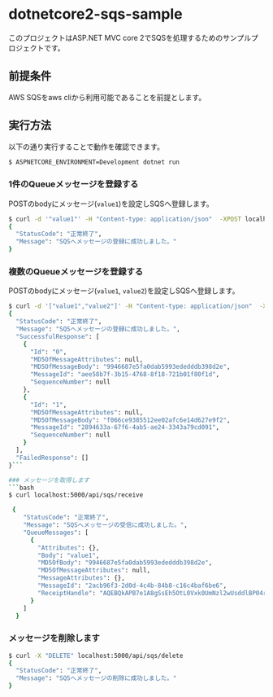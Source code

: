 # dotnetcore2-sqs-sample
このプロジェクトはASP.NET MVC core 2でSQSを処理するためのサンプルプロジェクトです。

## 前提条件
AWS SQSをaws cliから利用可能であることを前提とします。

## 実行方法
以下の通り実行することで動作を確認できます。

```bash
$ ASPNETCORE_ENVIRONMENT=Development dotnet run
```

### 1件のQueueメッセージを登録する
POSTのbodyにメッセージ(`value1`)を設定しSQSへ登録します。

```bash
$ curl -d '"value1"' -H "Content-type: application/json"  -XPOST localhost:5000/api/sqs/create
{
  "StatusCode": "正常終了",
  "Message": "SQSへメッセージの登録に成功しました。"
}
```

### 複数のQueueメッセージを登録する
POSTのbodyにメッセージ(`value1`, `value2`)を設定しSQSへ登録します。

```bash
$ curl -d '["value1","value2"]' -H "Content-type: application/json"  -XPOST localhost:5000/api/sqs/batchcreate
{
  "StatusCode": "正常終了",
  "Message": "SQSへメッセージの登録に成功しました。",
  "SuccessfulResponse": [
    {
      "Id": "0",
      "MD5OfMessageAttributes": null,
      "MD5OfMessageBody": "9946687e5fa0dab5993ededddb398d2e",
      "MessageId": "aee58b7f-3b15-4768-8f18-721b01f80f1d",
      "SequenceNumber": null
    },
    {
      "Id": "1",
      "MD5OfMessageAttributes": null,
      "MD5OfMessageBody": "f066ce9385512ee02afc6e14d627e9f2",
      "MessageId": "2894633a-67f6-4ab5-ae24-3343a79cd091",
      "SequenceNumber": null
    }
  ],
  "FailedResponse": []
}```

### メッセージを取得します
```bash
$ curl localhost:5000/api/sqs/receive

 {
    "StatusCode": "正常終了",
    "Message": "SQSへメッセージの受信に成功しました。",
    "QueueMessages": [
      {
        "Attributes": {},
        "Body": "value1",
        "MD5OfBody": "9946687e5fa0dab5993ededddb398d2e",
        "MD5OfMessageAttributes": null,
        "MessageAttributes": {},
        "MessageId": "2acb96f3-2d0d-4c4b-84b8-c16c4baf6be6",
        "ReceiptHandle": "AQEBQkAPB7e1A8gSsEh5OtL0Vxk0UmNzl2wUsddlBP04r+HXQ03/GFiZftgtkoPxwYW8Bhu+TwXrdGgo99TVgiTQq3zP5qRd/EPjY2nQlwHYpeeikRjlvu1yBF5+3mp6ZTS7Ff1LCoVp210akf0OvEl+S3YxJajjne3hNrcOt+tLdEdojPhQ7mp/dVFqsSVcfRn2b9zxqkPL105Rc9dEthBkv3VXvjYrnvJC5M1dsBpghXPpHpiuh+Kbtvs0CdxOjwIyLb/KzxBAAvLJoPjzm2se0hYaFLqeyonGxcSOm8eRfnz7+Rh/vyqu7QiT8dAGTWe+MBWa4Fx6qq9M4QBvMmCTyNQmlNel6+yHN3lHDjrnBCA9DlX9epn9GH1knBEYCxeDFrZAvT70/JPykneybJGKEQ=="
      }
    ]
  }
```

### メッセージを削除します
```bash
$ curl -X "DELETE" localhost:5000/api/sqs/delete
{
  "StatusCode": "正常終了",
  "Message": "SQSへメッセージの削除に成功しました。"
}
```

